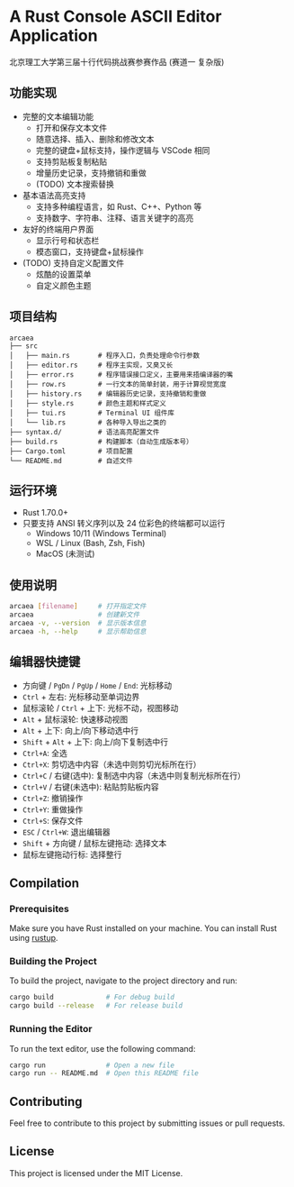 # A Rust Console ASCII Editor Application

北京理工大学第三届十行代码挑战赛参赛作品 (赛道一 复杂版)

## 功能实现

- 完整的文本编辑功能
  - 打开和保存文本文件
  - 随意选择、插入、删除和修改文本
  - 完整的键盘+鼠标支持，操作逻辑与 VSCode 相同
  - 支持剪贴板复制粘贴
  - 增量历史记录，支持撤销和重做
  - (TODO) 文本搜索替换
- 基本语法高亮支持
  - 支持多种编程语言，如 Rust、C++、Python 等
  - 支持数字、字符串、注释、语言关键字的高亮
- 友好的终端用户界面
  - 显示行号和状态栏
  - 模态窗口，支持键盘+鼠标操作
- (TODO) 支持自定义配置文件
  - 炫酷的设置菜单
  - 自定义颜色主题

## 项目结构

```
arcaea
├── src
│   ├── main.rs       # 程序入口，负责处理命令行参数
│   ├── editor.rs     # 程序主实现，又臭又长
│   ├── error.rs      # 程序错误接口定义，主要用来捂编译器的嘴
│   ├── row.rs        # 一行文本的简单封装，用于计算视觉宽度
│   ├── history.rs    # 编辑器历史记录，支持撤销和重做
│   ├── style.rs      # 颜色主题和样式定义
│   ├── tui.rs        # Terminal UI 组件库
│   └── lib.rs        # 各种导入导出之类的
├── syntax.d/         # 语法高亮配置文件
├── build.rs          # 构建脚本（自动生成版本号）
├── Cargo.toml        # 项目配置
└── README.md         # 自述文件
```

## 运行环境

- Rust 1.70.0+
- 只要支持 ANSI 转义序列以及 24 位彩色的终端都可以运行
  - Windows 10/11 (Windows Terminal)
  - WSL / Linux (Bash, Zsh, Fish)
  - MacOS (未测试)

## 使用说明

```bash
arcaea [filename]     # 打开指定文件
arcaea                # 创建新文件
arcaea -v, --version  # 显示版本信息
arcaea -h, --help     # 显示帮助信息
```

## **编辑器快捷键**

- 方向键 / `PgDn` / `PgUp` / `Home` / `End`: 光标移动
- `Ctrl` + 左右: 光标移动至单词边界
- 鼠标滚轮 / `Ctrl` + 上下: 光标不动，视图移动
- `Alt` + 鼠标滚轮: 快速移动视图
- `Alt` + 上下: 向上/向下移动选中行
- `Shift` + `Alt` + 上下: 向上/向下复制选中行
- `Ctrl+A`: 全选
- `Ctrl+X`: 剪切选中内容（未选中则剪切光标所在行）
- `Ctrl+C` / 右键(选中): 复制选中内容（未选中则复制光标所在行）
- `Ctrl+V` / 右键(未选中): 粘贴剪贴板内容
- `Ctrl+Z`: 撤销操作
- `Ctrl+Y`: 重做操作
- `Ctrl+S`: 保存文件
- `ESC` / `Ctrl+W`: 退出编辑器
- `Shift` + 方向键 / 鼠标左键拖动: 选择文本
- 鼠标左键拖动行标: 选择整行

## Compilation

### Prerequisites

Make sure you have Rust installed on your machine. You can install Rust using [rustup](https://rustup.rs/).

### Building the Project

To build the project, navigate to the project directory and run:

```bash
cargo build             # For debug build
cargo build --release   # For release build
```

### Running the Editor

To run the text editor, use the following command:

```bash
cargo run               # Open a new file
cargo run -- README.md  # Open this README file
```

## Contributing

Feel free to contribute to this project by submitting issues or pull requests.

## License

This project is licensed under the MIT License.